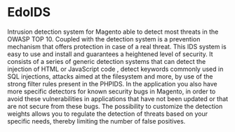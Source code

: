 # EdoIDS
Intrusion detection system for Magento able to detect most threats in the OWASP TOP 10.
Coupled with the detection system is a prevention mechanism that offers protection in case of a real threat. 
This IDS system is easy to use and install and guarantees a heightened level of security.
It consists of a series of generic detection systems that can detect the injection of HTML or JavaScript code , detect keywords commonly used in SQL injections, attacks aimed at the filesystem and more, by use of  the strong filter rules present in the PHPIDS. 
In the application you also have more specific detectors for known security bugs in Magento, in order to avoid these vulnerabilities in applications that have not been updated or that are not secure from these bugs.
The possibility to customize the detection weights allows you to regulate the detection of threats based on your specific needs, thereby limiting the number of false positives.
